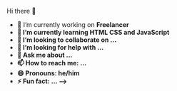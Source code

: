 Hi there 👋

- 🔭 I’m currently working on <b>Freelancer<b>
- 🌱 I’m currently learning <b>HTML CSS and JavaScript</b>
- 👯 I’m looking to collaborate on ...
- 🤔 I’m looking for help with ...
- 💬 Ask me about ...
- 📫 How to reach me: ...
- 😄 Pronouns: he/him
- ⚡ Fun fact: ...
-->
